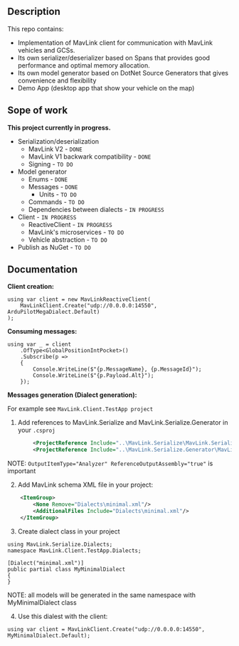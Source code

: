 ## Description

This repo contains:
 - Implementation of MavLink client for communication with MavLink vehicles and GCSs.
 - Its own serializer/deserializer based on Spans that provides good performance and optimal memory allocation.
 - Its own model generator based on DotNet Source Generators that gives convenience and flexibility
 - Demo App (desktop app that show your vehicle on the map)

## Sope of work

**This project currently in progress.**

 - Serialization/deserialization
   - MavLink V2 - `DONE`
   - MavLink V1 backwark compatibility - `DONE`
   - Signing - `TO DO`
 - Model generator
   - Enums - `DONE`
   - Messages - `DONE`
     - Units - `TO DO`
   - Commands - `TO DO`
   - Dependencies between dialects - `IN PROGRESS`
 - Client - `IN PROGRESS`
   - ReactiveClient - `IN PROGRESS`
   - MavLink's microservices - `TO DO`
   - Vehicle abstraction - `TO DO`
 - Publish as NuGet - `TO DO`

## Documentation

**Client creation:**

```CSharp
using var client = new MavLinkReactiveClient(
    MavLinkClient.Create("udp://0.0.0.0:14550", ArduPilotMegaDialect.Default)
);
```

**Consuming messages:**

```CSharp
using var _ = client
    .OfType<GlobalPositionIntPocket>()
    .Subscribe(p =>
    {
        Console.WriteLine($"{p.MessageName}, {p.MessageId}");
        Console.WriteLine($"{p.Payload.Alt}");
    });
```

**Messages generation (Dialect generation):**

For example see `MavLink.Client.TestApp project`

1. Add references to MavLink.Serialize and MavLink.Serialize.Generator in your `.csproj`
```XML
        <ProjectReference Include="..\MavLink.Serialize\MavLink.Serialize.csproj" />
        <ProjectReference Include="..\MavLink.Serialize.Generator\MavLink.Serialize.Generator.csproj" OutputItemType="Analyzer" ReferenceOutputAssembly="true"/>
```
NOTE: `OutputItemType="Analyzer" ReferenceOutputAssembly="true"` is important

2. Add MavLink schema XML file in your project:
```XML
    <ItemGroup>
        <None Remove="Dialects\minimal.xml"/>
        <AdditionalFiles Include="Dialects\minimal.xml"/>
    </ItemGroup>
```

3. Create dialect class in your project
```CSharp
using MavLink.Serialize.Dialects;
namespace MavLink.Client.TestApp.Dialects;

[Dialect("minimal.xml")]
public partial class MyMinimalDialect
{
}
```
NOTE: all models will be generated in the same namespace with MyMinimalDialect class

4. Use this dialest with the client:
```CSharp
using var client = MavLinkClient.Create("udp://0.0.0.0:14550", MyMinimalDialect.Default);
```



